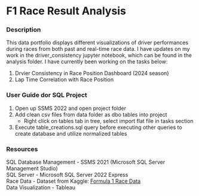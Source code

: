 # F1 Race Result Analysis

### Description
This data portfolio displays different visualizations of driver performances during races from both past and real-time race data. I have updates on my work in the driver_consistency jupyter notebook, which can be found in the analysis folder.
I have currently been working on the tasks below:  
1. Drvier Consistency in Race Position Dashboard (2024 season)
2. Lap Time Correlation with Race Position

### User Guide dor SQL Project
1. Open up SSMS 2022 and open project folder
2. Add clean csv files from data folder as dbo tables into project
   * Right click on tables tab in tree, select import flat file in tasks section
3. Execute table_creations.sql query before executing other queries to create database and utilize normalized tables

### Resources  
SQL Database Management - SSMS 2021 (Microsoft SQL Server Management Studio)  
SQL Server - Microsoft SQL Server 2022 Express  
Race Data - Dataset from Kaggle: [Formula 1 Race Data](https://www.kaggle.com/datasets/jtrotman/formula-1-race-data?select=races.csv)  
Data Visualization - Tableau
